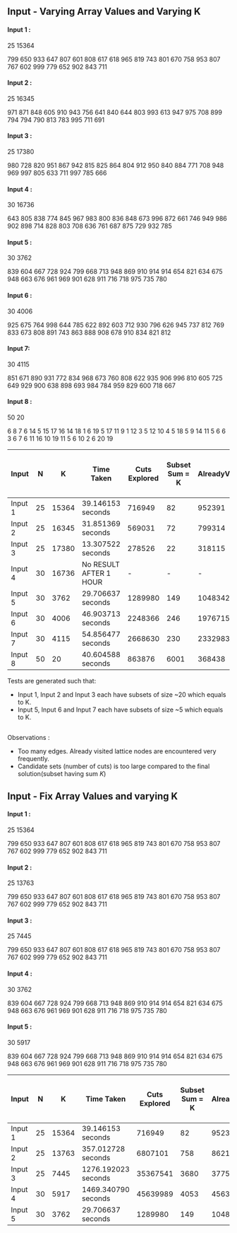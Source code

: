## Input - Varying Array Values and Varying K

#### Input 1 :
25 15364

799 650 933 647 807 601 808 617 618 965 819 743 801 670 758 953 807 767 602 999 779 652 902 843 711

#### Input 2 :
25 16345

971 871 848 605 910 943 756 641 840 644 803 993 613 947 975 708 899 794 794 790 813 783 995 711 691

#### Input 3 : 
25 17380

980 728 820 951 867 942 815 825 864 804 912 950 840 884 771 708 948 969 997 805 633 711 997 785 666


#### Input 4 : 
30 16736

643 805 838 774 845 967 983 800 836 848 673 996 872 661 746 949 986 902 898 714 828 803 708 636 761 687 875 729 932 785

#### Input 5 : 
30 3762

839 604 667 728 924 799 668 713 948 869 910 914 914 654 821 634 675 948 663 676 961 969 901 628 911 716 718 975 735 780


#### Input 6 : 
30 4006

925 675 764 998 644 785 622 892 603 712 930 796 626 945 737 812 769 833 673 808 891 743 863 888 908 678 910 834 821 812

#### Input 7:
30 4115

851 671 890 931 772 834 968 673 760 808 622 935 906 996 810 605 725 649 929 900 638 898 693 984 784 959 829 600 718 667

#### Input 8 : 
50 20

6 8 7 6 14 5 15 17 16 14 18 1 6 19 5 17 11 9 1 12 3 5 12 10 4 5 18 5 9 14 11 5 6 6 3 6 7 6 11 16 10 19 11 5 6 10 2 6 20 19


| Input | N | K | Time Taken | Cuts Explored | Subset Sum = K | AlreadyVisitedCut | Maximum Size of Queue at any Instant |
|-------|-------|-------|-------------|---------------|----------------|-------------------|--------------------------------------|
| Input 1 | 25 | 15364 | 39.146153  seconds | 716949 | 82 | 952391 | 18716 |
| Input 2 | 25 | 16345 | 31.851369 seconds  | 569031 | 72 | 799314 | 15133 |
| Input 3 | 25 | 17380 | 13.307522 seconds  | 278526 | 22 | 318115 | 7089 |
| Input 4 | 30 | 16736 | No RESULT AFTER 1 HOUR | - | - | - | - |
| Input 5 | 30 | 3762  | 29.706637 seconds  | 1289980 | 149 | 1048342 | 163178 |
| Input 6 | 30 | 4006  | 46.903713  seconds | 2248366 | 246 | 1976715 | 236864 |
| Input 7 | 30 | 4115  | 54.856477 seconds  | 2668630 | 230 | 2332983 | 267779 |
| Input 8 | 50 | 20    | 40.604588 seconds  | 863876 | 6001 | 368438 | 228475 |

Tests are generated such that:
- Input 1, Input 2 and Input 3 each have subsets of size ~20 which equals to K.
- Input 5, Input 6 and Input 7 each have subsets of size ~5 which equals to K.

##
Observations : 
- Too many edges. Already visited lattice nodes are encountered very frequently.
- Candidate sets (number of cuts) is too large compared to the final solution(subset having sum $K$)


## Input - Fix Array Values and varying K

#### Input 1 :

25 15364

799 650 933 647 807 601 808 617 618 965 819 743 801 670 758 953 807 767 602 999 779 652 902 843 711

#### Input 2 : 

25 13763

799 650 933 647 807 601 808 617 618 965 819 743 801 670 758 953 807 767 602 999 779 652 902 843 711

#### Input 3 : 

25 7445

799 650 933 647 807 601 808 617 618 965 819 743 801 670 758 953 807 767 602 999 779 652 902 843 711


#### Input 4 : 

30 3762

839 604 667 728 924 799 668 713 948 869 910 914 914 654 821 634 675 948 663 676 961 969 901 628 911 716 718 975 735 780

#### Input 5 : 

30 5917

839 604 667 728 924 799 668 713 948 869 910 914 914 654 821 634 675 948 663 676 961 969 901 628 911 716 718 975 735 780


| Input | N | K | Time Taken | Cuts Explored | Subset Sum = K | AlreadyVisitedCut | Maximum Size of Queue at any Instant |
|-------|-------|-------|-------------|---------------|----------------|-------------------|--------------------------------------|
| Input 1 | 25 | 15364 | 39.146153  seconds  | 716949   | 82   | 952391   | 18716   |
| Input 2 | 25 | 13763 | 357.012728 seconds  | 6807101  | 758  | 8621527  | 164347  | 
| Input 3 | 25 | 7445  | 1276.192023 seconds | 35367541 | 3680 | 37753680 | 1460988 |
| Input 4 | 30 | 5917  | 1469.340790 seconds | 45639989 | 4053 | 45639989 | 2775384 | 
| Input 5 | 30 | 3762  | 29.706637 seconds	 | 1289980  | 149  | 1048342  | 163178  |
